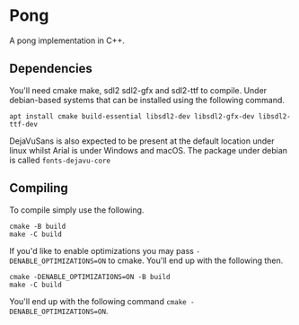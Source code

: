 # Pong

A pong implementation in C++.

## Dependencies

You'll need cmake make, sdl2 sdl2-gfx and sdl2-ttf to compile. Under debian-based systems that can be installed using
the following command.

```
apt install cmake build-essential libsdl2-dev libsdl2-gfx-dev libsdl2-ttf-dev
```

DejaVuSans is also expected to be present at the default location under linux whilst Arial is under Windows and macOS. 
The package under debian is called  `fonts-dejavu-core`

## Compiling

To compile simply use the following.

```
cmake -B build
make -C build
```

If you'd like to enable optimizations you may pass `-DENABLE_OPTIMIZATIONS=ON` to cmake. You'll end up with the
following then.

```
cmake -DENABLE_OPTIMIZATIONS=ON -B build 
make -C build
```

You'll end up with the following command `cmake -DENABLE_OPTIMIZATIONS=ON`.




